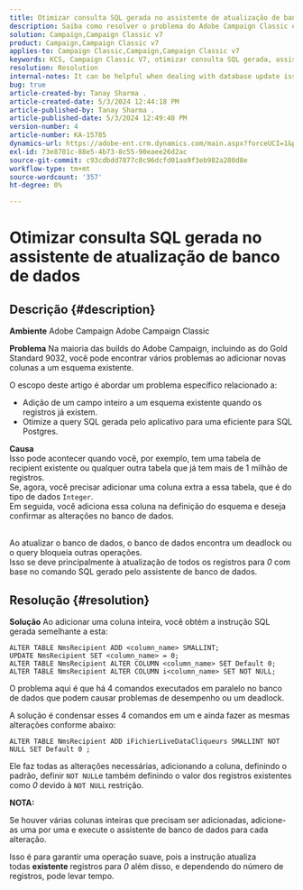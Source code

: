 ```yaml
---
title: Otimizar consulta SQL gerada no assistente de atualização de banco de dados
description: Saiba como resolver o problema do Adobe Campaign Classic em que novas colunas precisam ser adicionadas a um esquema existente.
solution: Campaign,Campaign Classic v7
product: Campaign,Campaign Classic v7
applies-to: Campaign Classic,Campaign,Campaign Classic v7
keywords: KCS, Campaign Classic V7, otimizar consulta SQL gerada, assistente de atualização de banco de dados
resolution: Resolution
internal-notes: It can be helpful when dealing with database update issues with big tables
bug: true
article-created-by: Tanay Sharma .
article-created-date: 5/3/2024 12:44:18 PM
article-published-by: Tanay Sharma .
article-published-date: 5/3/2024 12:49:40 PM
version-number: 4
article-number: KA-15785
dynamics-url: https://adobe-ent.crm.dynamics.com/main.aspx?forceUCI=1&pagetype=entityrecord&etn=knowledgearticle&id=d6a7c3d4-4a09-ef11-9f8a-6045bd026dc7
exl-id: 73e8701c-88e5-4b73-8c55-90eaee26d2ac
source-git-commit: c93cdbdd7877c0c96dcfd01aa9f3eb982a280d8e
workflow-type: tm+mt
source-wordcount: '357'
ht-degree: 0%

---
```


# Otimizar consulta SQL gerada no assistente de atualização de banco de dados

## Descrição {#description}


<b>Ambiente</b>
Adobe Campaign Adobe Campaign Classic

<b>Problema</b>
Na maioria das builds do Adobe Campaign, incluindo as do Gold Standard 9032, você pode encontrar vários problemas ao adicionar novas colunas a um esquema existente.

O escopo deste artigo é abordar um problema específico relacionado a:

- Adição de um campo inteiro a um esquema existente quando os registros já existem.
- Otimize a query SQL gerada pelo aplicativo para uma eficiente para SQL Postgres.


<b>Causa</b>
<br>Isso pode acontecer quando você, por exemplo, tem uma tabela de recipient existente ou qualquer outra tabela que já tem mais de 1 milhão de registros.
<br>Se, agora, você precisar adicionar uma coluna extra a essa tabela, que é do tipo de dados `Integer`.
<br>Em seguida, você adiciona essa coluna na definição do esquema e deseja confirmar as alterações no banco de dados.

<br>Ao atualizar o banco de dados, o banco de dados encontra um deadlock ou o query bloqueia outras operações.
<br>Isso se deve principalmente à atualização de todos os registros para *0* com base no comando SQL gerado pelo assistente de banco de dados.<br>

## Resolução {#resolution}


<b>Solução</b>
Ao adicionar uma coluna inteira, você obtém a instrução SQL gerada semelhante a esta:


```
ALTER TABLE NmsRecipient ADD <column_name> SMALLINT;
UPDATE NmsRecipient SET <column_name> = 0;
ALTER TABLE NmsRecipient ALTER COLUMN <column_name> SET Default 0;
ALTER TABLE NmsRecipient ALTER COLUMN i<column_name> SET NOT NULL;
```


O problema aqui é que há 4 comandos executados em paralelo no banco de dados que podem causar problemas de desempenho ou um deadlock.

A solução é condensar esses 4 comandos em um e ainda fazer as mesmas alterações conforme abaixo:


```
ALTER TABLE NmsRecipient ADD iFichierLiveDataCliqueurs SMALLINT NOT NULL SET Default 0 ;
```


Ele faz todas as alterações necessárias, adicionando a coluna, definindo o padrão, definir `NOT NULL`e também definindo o valor dos registros existentes como *0* devido à `NOT NULL` restrição.



<b>NOTA:</b>

Se houver várias colunas inteiras que precisam ser adicionadas, adicione-as uma por uma e execute o assistente de banco de dados para cada alteração.

Isso é para garantir uma operação suave, pois a instrução atualiza todas <b>existente </b>registros para *0* além disso, e dependendo do número de registros, pode levar tempo.
